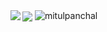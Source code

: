 <!--
**MitulPanchal/MitulPanchal** is a ✨ _special_ ✨ repository because its `README.md` (this file) appears on your GitHub profile.
### Hi there 👋
<img src="https://www.animatedgif.net/welcome/ctmwelcome_e0.gif">
Here are some ideas to get you started:

- 🔭 I’m currently working on ...
- 🌱 I’m currently learning ...
- 👯 I’m looking to collaborate on ...
- 🤔 I’m looking for help with ...
- 💬 Ask me about ...
- 📫 How to reach me: ...
- 😄 Pronouns: ...
- ⚡ Fun fact: ...
-->

<img align="center" src="https://github-readme-stats.vercel.app/api/?username=MitulPanchal&theme=black&show_icons=true&hide_border=true" />
<img align="left" src="https://github-readme-stats.vercel.app/api/top-langs/?username=MitulPanchal&theme=light&hide_border=true" />

<img src="https://komarev.com/ghpvc/?username=mitulpanchal" alt="mitulpanchal" />

